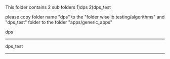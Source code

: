 This folder contains 2 sub folders
  1)dps
  2)dps_test
  
 please copy folder name "dps" to the "folder wiselib.testing/algorithms"
 and "dps_test" folder to the folder "apps/generic_apps"
 
 
 
 
 dps
 ******************************************************************
 
 
 
 dps_test
 ******************************************************************
